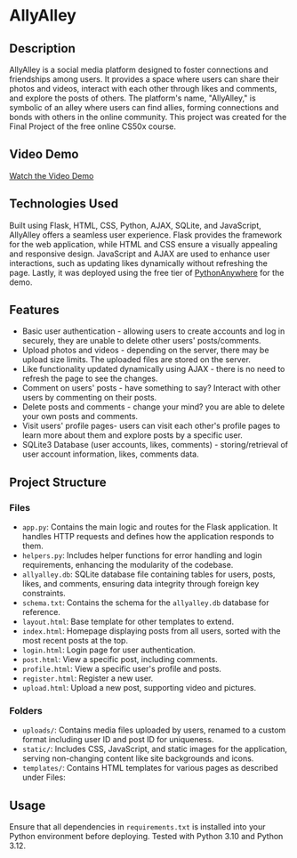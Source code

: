 # AllyAlley

## Description

AllyAlley is a social media platform designed to foster connections and friendships among users. It provides a space where users can share their photos and videos, interact with each other through likes and comments, and explore the posts of others. The platform's name, "AllyAlley," is symbolic of an alley where users can find allies, forming connections and bonds with others in the online community. This project was created for the Final Project of the free online CS50x course.

## Video Demo

[Watch the Video Demo](https://youtu.be/wYTvE2TONvc)

## Technologies Used

Built using Flask, HTML, CSS, Python, AJAX, SQLite, and JavaScript, AllyAlley offers a seamless user experience. Flask provides the framework for the web application, while HTML and CSS ensure a visually appealing and responsive design. JavaScript and AJAX are used to enhance user interactions, such as updating likes dynamically without refreshing the page. Lastly, it was deployed using the free tier of [PythonAnywhere](https://www.pythonanywhere.com/) for the demo.

## Features

- Basic user authentication - allowing users to create accounts and log in securely, they are unable to delete other users' posts/comments.
- Upload photos and videos - depending on the server, there may be upload size limits. The uploaded files are stored on the server.
- Like functionality updated dynamically using AJAX - there is no need to refresh the page to see the changes.
- Comment on users' posts - have something to say? Interact with other users by commenting on their posts.
- Delete posts and comments - change your mind? you are able to delete your own posts and comments.
- Visit users' profile pages- users can visit each other's profile pages to learn more about them and explore posts by a specific user.
- SQLite3 Database (user accounts, likes, comments) - storing/retrieval of user account information, likes, comments data.

## Project Structure
### Files
- `app.py`: Contains the main logic and routes for the Flask application. It handles HTTP requests and defines how the application responds to them.
- `helpers.py`: Includes helper functions for error handling and login requirements, enhancing the modularity of the codebase.
- `allyalley.db`: SQLite database file containing tables for users, posts, likes, and comments, ensuring data integrity through foreign key constraints.
- `schema.txt`: Contains the schema for the `allyalley.db` database for reference.
- `layout.html`: Base template for other templates to extend.
- `index.html`: Homepage displaying posts from all users, sorted with the most recent posts at the top.
- `login.html`: Login page for user authentication.
- `post.html`: View a specific post, including comments.
- `profile.html`: View a specific user's profile and posts.
- `register.html`: Register a new user.
- `upload.html`: Upload a new post, supporting video and pictures.

### Folders
- `uploads/`: Contains media files uploaded by users, renamed to a custom format including user ID and post ID for uniqueness.
- `static/`: Includes CSS, JavaScript, and static images for the application, serving non-changing content like site backgrounds and icons.
- `templates/`: Contains HTML templates for various pages as described under Files:


## Usage
Ensure that all dependencies in `requirements.txt` is installed into your Python environment before deploying. Tested with Python 3.10 and Python 3.12.
